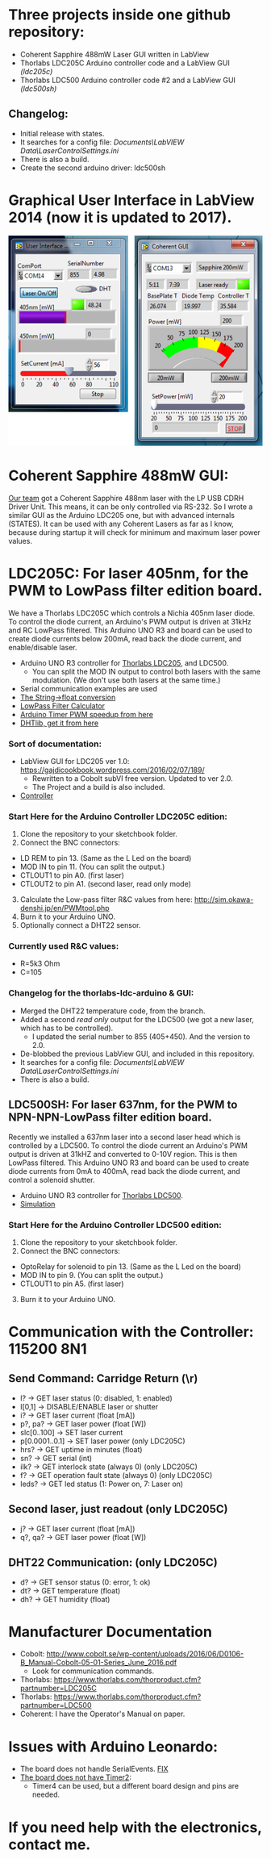# Three projects inside one github repository:
 * Coherent Sapphire 488mW Laser GUI written in LabView
 * Thorlabs LDC205C Arduino controller code and a LabView GUI _(ldc205c)_
 * Thorlabs LDC500 Arduino controller code #2 and a LabView GUI _(ldc500sh)_

## Changelog:
 * Initial release with states.
 * It searches for a config file: _Documents\LabVIEW Data\LaserControlSettings.ini_
 * There is also a build.
 * Create the second arduino driver: ldc500sh

# Graphical User Interface in LabView 2014 (now it is updated to 2017).
![](./UI.png)

# Coherent Sapphire 488mW GUI:
[Our team](http://titan.physx.u-szeged.hu/~adoptim/) got a Coherent Sapphire 488nm laser with the LP USB CDRH Driver Unit. This means, it can be only controlled via RS-232. So I wrote a similar GUI as the Arduino LDC205 one, but with advanced internals (STATES). It can be used with any Coherent Lasers as far as I know, because during startup it will check for minimum and maximum laser power values.

# LDC205C: For laser 405nm, for the PWM to LowPass filter edition board.
We have a Thorlabs LDC205C which controls a Nichia 405nm laser diode. To control the diode current, an Arduino's PWM output is driven at 31kHz and RC LowPass filtered. This Arduino UNO R3 and board can be used to create diode currents below 200mA, read back the diode current, and enable/disable laser.
 * Arduino UNO R3 controller for [Thorlabs LDC205](http://www.thorlabs.de/newgrouppage9.cfm?objectgroup_id=10&pn=LDC205C), and LDC500.
   * You can split the MOD IN output to control both lasers with the same modulation. (We don't use both lasers at the same time.)
 * Serial communication examples are used
 * [The String->float conversion](http://forum.arduino.cc/index.php?topic=179666.msg1331654#msg1331654)
 * [LowPass Filter Calculator](http://sim.okawa-denshi.jp/en/PWMtool.php)
 * [Arduino Timer PWM speedup from here](http://playground.arduino.cc/Code/PwmFrequency)
 * [DHTlib, get it from here](http://playground.arduino.cc//Main/DHTLib)

### Sort of documentation:
 * LabView GUI for LDC205 ver 1.0: https://gajdicookbook.wordpress.com/2016/02/07/189/
   * Rewritten to a Cobolt subVI free version. Updated to ver 2.0.
   * The Project and a build is also included.
 * [Controller](https://gajdicookbook.wordpress.com/2015/02/16/arduino-controller-for-thorlabs-ldc200c-series/)

### Start Here for the Arduino Controller LDC205C edition:
 1. Clone the repository to your sketchbook folder.
 2. Connect the BNC connectors:
   * LD REM to pin 13. (Same as the L Led on the board)
   * MOD IN to pin 11. (You can split the output.)
   * CTLOUT1 to pin A0. (first laser)
   * CTLOUT2 to pin A1. (second laser, read only mode)
 3. Calculate the Low-pass filter R&C values from here: http://sim.okawa-denshi.jp/en/PWMtool.php
 4. Burn it to your Arduino UNO.
 5. Optionally connect a DHT22 sensor.

 ### Currently used R&C values:
 * R=5k3 Ohm
 * C=105

### Changelog for the thorlabs-ldc-arduino & GUI:
 * Merged the DHT22 temperature code, from the branch.
 * Added a second _read only_ output for the LDC500 (we got a new laser, which has to be controlled).
   * I updated the serial number to 855 (405+450). And the version to 2.0.
 * De-blobbed the previous LabView GUI, and included in this repository.
 * It searches for a config file: _Documents\LabVIEW Data\LaserControlSettings.ini_
 * There is also a build.
 
## LDC500SH: For laser 637nm, for the PWM to NPN-NPN-LowPass filter edition board.
Recently we installed a 637nm laser into a second laser head which is controlled by a LDC500. To control the diode current an Arduino's PWM output is driven at 31kHZ and converted to 0-10V region. This is then LowPass filtered. This Arduino UNO R3 and board can be used to create diode currents from 0mA to 400mA, read back the diode current, and control a solenoid shutter.
 * Arduino UNO R3 controller for [Thorlabs LDC500](https://www.thorlabs.de/thorproduct.cfm?partnumber=LDC500).
 * [Simulation](http://www.falstad.com/circuit/circuitjs.html?cct=$+1+0.000005+10.20027730826997+29+5+43%0Ar+0+128+48+128+0+10000%0Ar+0+32+0+128+0+10000%0Ar+-160+144+-32+144+0+10000%0Ar+80+112+144+112+0+1000%0Ar+192+112+192+208+0+10000%0Ad+-144+32+-144+80+2+default%0Ad+-128+80+-128+32+2+default%0Ad+-112+32+-112+80+2+default%0Ad+-96+80+-96+32+2+default%0Aw+-144+80+-128+80+0%0Aw+-128+32+-112+32+0%0Aw+-112+80+-96+80+0%0Aw+-96+32+0+32+0%0At+-32+144+0+144+0+1+0.5735729797720364+0.6114101312853065+160%0Ag+0+208+0+272+0%0Aw+0+160+0+192+0%0AR+-144+32+-192+32+0+0+40+12+0+0+0.5%0AR+-160+144+-192+144+4+5+1000+5+0+0+0.7822%0At+48+128+80+128+0+1+-8.636823909212664+0.037837152566076566+100%0Aw+0+32+32+32+0%0Ac+144+112+144+208+0+0.000009999999999999999+6.134599156316293%0Aw+144+112+192+112+0%0Aw+144+208+192+208+0%0Aw+80+208+0+208+0%0Aw+0+192+0+208+0%0A368+32+32+32+-32+0+0%0Aw+80+144+80+208+0%0A368+192+112+224+112+0+0%0A174+32+32+128+48+0+1000+0.5+Resistance%0Aw+80+112+80+48+0%0Aw+80+208+144+208+0%0Ao+27+64+0+4099+10+12.8+0+2+27+3%0Ao+25+64+0+4099+20+12.8+1+2+25+3%0A38+17+3+1+1000+Frequency%0A38+17+5+1+100+Duty%5CsCycle%0A)

### Start Here for the Arduino Controller LDC500 edition:
 1. Clone the repository to your sketchbook folder.
 2. Connect the BNC connectors:
   * OptoRelay for solenoid to pin 13. (Same as the L Led on the board)
   * MOD IN to pin 9. (You can split the output.)
   * CTLOUT1 to pin A5. (first laser)
 3. Burn it to your Arduino UNO.

# Communication with the Controller: 115200 8N1
## Send Command: Carridge Return (\r)
 * l? -> GET laser status (0: disabled, 1: enabled)
 * l[0,1] -> DISABLE/ENABLE laser or shutter
 * i? -> GET laser current (float [mA])
 * p?, pa? -> GET laser power (float [W])
 * slc[0..100] -> SET laser current
 * p[0.0001..0.1] -> SET laser power (only LDC205C)
 * hrs? -> GET uptime in minutes (float)
 * sn? -> GET serial (int)
 * ilk? -> GET interlock state (always 0) (only LDC205C)
 * f? -> GET operation fault state (always 0) (only LDC205C)
 * leds? -> GET led status (1: Power on, 7: Laser on) 

 ## Second laser, just readout (only LDC205C)
 * j? -> GET laser current (float [mA])
 * q?, qa? -> GET laser power (float [W])

 ## DHT22 Communication: (only LDC205C)
 * d? -> GET sensor status (0: error, 1: ok)
 * dt? -> GET temperature (float)
 * dh? -> GET humidity (float)

# Manufacturer Documentation
 * Cobolt: http://www.cobolt.se/wp-content/uploads/2016/06/D0106-B_Manual-Cobolt-05-01-Series_June_2016.pdf
   * Look for communication commands.
 * Thorlabs: https://www.thorlabs.com/thorproduct.cfm?partnumber=LDC205C
 * Thorlabs: https://www.thorlabs.com/thorproduct.cfm?partnumber=LDC500
 * Coherent: I have the Operator's Manual on paper.

# Issues with Arduino Leonardo:
 * The board does not handle SerialEvents. [FIX](http://forum.arduino.cc/index.php?topic=150558.msg1131262#msg1131262)
 * [The board does not have Timer2](http://provideyourown.com/2012/arduino-leonardo-versus-uno-whats-new/):
   * Timer4 can be used, but a different board design and pins are needed.

# If you need help with the electronics, contact me.

